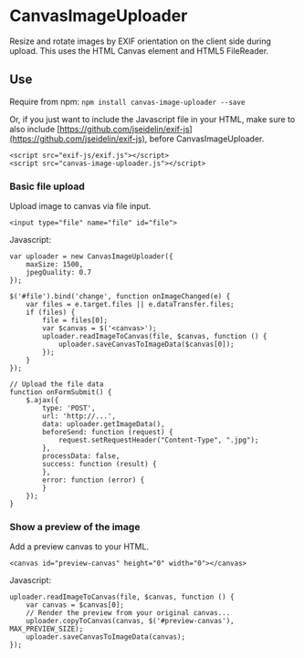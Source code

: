 # CanvasImageUploader
Resize and rotate images by EXIF orientation on the client side during upload. This uses the HTML Canvas element and HTML5 FileReader.

## Use
Require from npm: `npm install canvas-image-uploader --save`

Or, if you just want to include the Javascript file in your HTML, make sure to also include [https://github.com/jseidelin/exif-js](https://github.com/jseidelin/exif-js), before CanvasImageUploader.
    
    <script src="exif-js/exif.js"></script>
    <script src="canvas-image-uploader.js"></script>

### Basic file upload
Upload image to canvas via file input.

    <input type="file" name="file" id="file">

Javascript:

    var uploader = new CanvasImageUploader({
        maxSize: 1500,
        jpegQuality: 0.7
    });
    
    $('#file').bind('change', function onImageChanged(e) {
        var files = e.target.files || e.dataTransfer.files;
        if (files) {
            file = files[0];
            var $canvas = $('<canvas>');
            uploader.readImageToCanvas(file, $canvas, function () {
                uploader.saveCanvasToImageData($canvas[0]);
            });
        }
    });
    
    // Upload the file data
    function onFormSubmit() {
        $.ajax({
            type: 'POST',
            url: 'http://...',
            data: uploader.getImageData(),
            beforeSend: function (request) {
                request.setRequestHeader("Content-Type", ".jpg");
            },
            processData: false,
            success: function (result) {
            },
            error: function (error) {
            }
        });
    }

### Show a preview of the image
Add a preview canvas to your HTML.

    <canvas id="preview-canvas" height="0" width="0"></canvas>

Javascript:

    uploader.readImageToCanvas(file, $canvas, function () {
        var canvas = $canvas[0];
        // Render the preview from your original canvas...
        uploader.copyToCanvas(canvas, $('#preview-canvas'), MAX_PREVIEW_SIZE);
        uploader.saveCanvasToImageData(canvas);
    });
